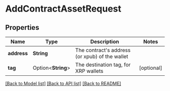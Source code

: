 # AddContractAssetRequest

## Properties

Name | Type | Description | Notes
------------ | ------------- | ------------- | -------------
**address** | **String** | The contract's address (or xpub) of the wallet | 
**tag** | Option<**String**> | The destination tag, for XRP wallets | [optional]

[[Back to Model list]](../README.md#documentation-for-models) [[Back to API list]](../README.md#documentation-for-api-endpoints) [[Back to README]](../README.md)


